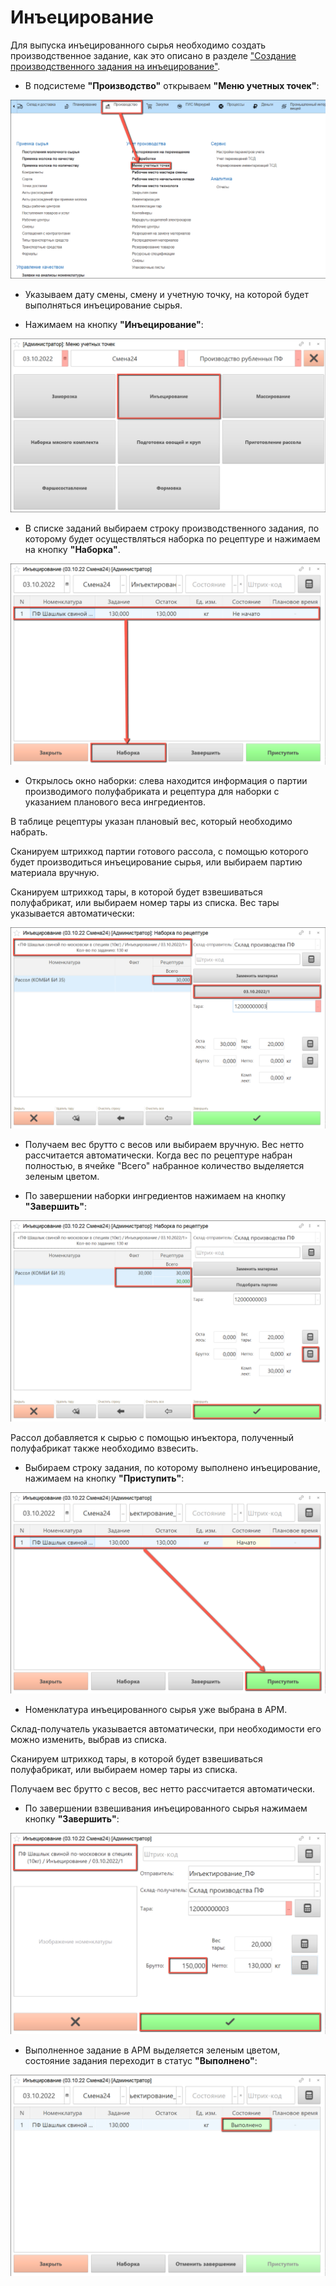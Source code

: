 # Инъецирование

Для выпуска инъецированного сырья необходимо создать производственное задание, как это описано в разделе ["Создание производственного задания на инъецирование"](./CreateTaskForAnInjection.md).

- В подсистеме **"Производство"** открываем **"Меню учетных точек"**:

![](Injection.assets/1.png)

- Указываем дату смены, смену и учетную точку, на которой будет выполняться инъецирование сырья.

- Нажимаем на кнопку **"Инъецирование"**:

![](Injection.assets/2.png)

- В списке заданий выбираем строку производственного задания, по которому будет осуществляться наборка по рецептуре и нажимаем на кнопку **"Наборка"**.

![](Injection.assets/3.png)

- Открылось окно наборки: слева находится информация о партии производимого полуфабриката и рецептура для наборки с указанием планового веса ингредиентов.

В таблице рецептуры указан плановый вес, который необходимо набрать.

Сканируем штрихкод партии готового рассола, с помощью которого будет производиться инъецирование сырья, или выбираем партию материала вручную.

Сканируем штрихкод тары, в которой будет взвешиваться полуфабрикат, или выбираем номер тары из списка. Вес тары указывается автоматически:

![](Injection.assets/4.png)

- Получаем вес брутто с весов или выбираем вручную. Вес нетто рассчитается автоматически. Когда вес по рецептуре набран полностью, в ячейке "Всего" набранное количество выделяется зеленым цветом.

- По завершении наборки ингредиентов нажимаем на кнопку **"Завершить"**:

![](Injection.assets/5.png)

Рассол добавляется к сырью с помощью инъектора, полученный полуфабрикат также необходимо взвесить.

- Выбираем строку задания, по которому выполнено инъецирование, нажимаем на кнопку **"Приступить"**:

![](Injection.assets/6.png)

- Номенклатура инъецированного сырья уже выбрана в АРМ.

Склад-получатель указывается автоматически, при необходимости его можно изменить, выбрав из списка.

Сканируем штрихкод тары, в которой будет взвешиваться полуфабрикат, или выбираем номер тары из списка.

Получаем вес брутто с весов, вес нетто рассчитается автоматически.

- По завершении взвешивания инъецированного сырья нажимаем кнопку **"Завершить"**:

![](Injection.assets/7.png)

- Выполненное задание в  АРМ выделяется зеленым цветом, состояние задания переходит в статус **"Выполнено"**:

![](Injection.assets/8.png)